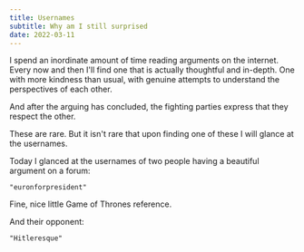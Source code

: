 ```yaml
---
title: Usernames
subtitle: Why am I still surprised
date: 2022-03-11
---
```


I spend an inordinate amount of time reading arguments on the internet. Every now and then I'll find one that is actually thoughtful and in-depth. One with more kindness than usual, with genuine attempts to understand the perspectives of each other.

And after the arguing has concluded, the fighting parties express that they respect the other.

These are rare. But it isn't rare that upon finding one of these I will glance at the usernames.

Today I glanced at the usernames of two people having a beautiful argument on a forum:

`"euronforpresident"`

Fine, nice little Game of Thrones reference.

And their opponent:

`"Hitleresque"`
